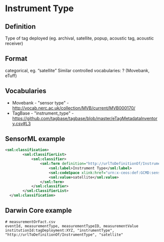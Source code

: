 # Instrument Type

## Definition 
Type of tag deployed (eg. archival, satellite, popup, acoustic tag, acoustic receiver)

## Format
categorical, eg. “satellite”
Similar controlled vocabularies: ? (Movebank, eTuff)

## Vocabularies
* Movebank - "sensor type" - http://vocab.nerc.ac.uk/collection/MVB/current/MVB000170/
* TagBase - "instrument_type" - https://github.com/tagbase/tagbase/blob/master/eTagMetadataInventory.csv#L3

## SensorML example
```xml
<sml:classification>
        <sml:ClassifierList>
            <sml:classifier>
                <sml:Term definition="http://urlToDefinitionOf/InstrumentType">
                    <sml:label>Instrument Type</sml:label>
                    <sml:codeSpace xlink:href="urn:x-ceos:def:GCMD:sensors">
                    <sml:value>satellite</sml:value>
                </sml:Term>
            </sml:classifier>
        </sml:ClassifierList>
  </sml:classification>
  ```
## Darwin Core example
```
# measurementOrFact.csv
eventId, measurementType, measurementTypeID, measurementValue
institutionId:tagDeployment:XYZ, "instrumentType", "http://urlToDefinitionOf/InstrumentType", "satellite"
